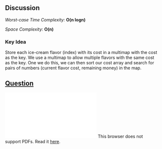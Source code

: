 ## Discussion

*Worst-case Time Complexity:* **O(n logn)**

*Space Complexity:* **O(n)**

### Key Idea

Store each ice-cream flavor (index) with its cost in a multimap with the cost as the key. We use a multimap to allow multiple flavors with the same cost as the key. One we do this, we can then sort our cost array and search for pairs of numbers (current flavor cost, remaining money) in the map. 

## [Question](Question.pdf)
<object data="Question.pdf" type="application/pdf" width="700px" height="700px">    
    <embed src="Question.pdf">
        This browser does not support PDFs. Read it <a href="Question.pdf">here</a>.</p>
    </embed>
</object>
